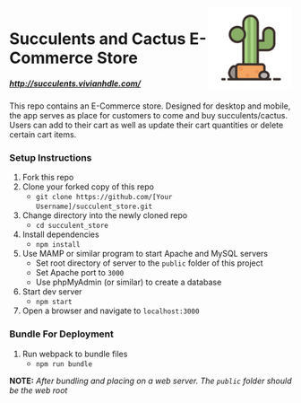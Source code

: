 <img align="right" width="150" src="/public/dist/cactus-icon.png">

# Succulents and Cactus E-Commerce Store

##### http://succulents.vivianhdle.com/

This repo contains an E-Commerce store. Designed for desktop and mobile, the app serves as place for customers to come and buy succulents/cactus. Users can add to their cart as well as update their cart quantities or delete certain cart items.

### Setup Instructions

1. Fork this repo
1. Clone your forked copy of this repo
   - `git clone https://github.com/[Your Username]/succulent_store.git`
1. Change directory into the newly cloned repo
   - `cd succulent_store`
1. Install dependencies 
   - `npm install`
1. Use MAMP or similar program to start Apache and MySQL servers
   - Set root directory of server to the `public` folder of this project
   - Set Apache port to `3000`
   - Use phpMyAdmin (or similar) to create a database
1. Start dev server
   - `npm start`
1. Open a browser and navigate to `localhost:3000`

### Bundle For Deployment

1. Run webpack to bundle files
   - `npm run bundle`

**NOTE:** *After bundling and placing on a web server. The `public` folder should be the web root*

